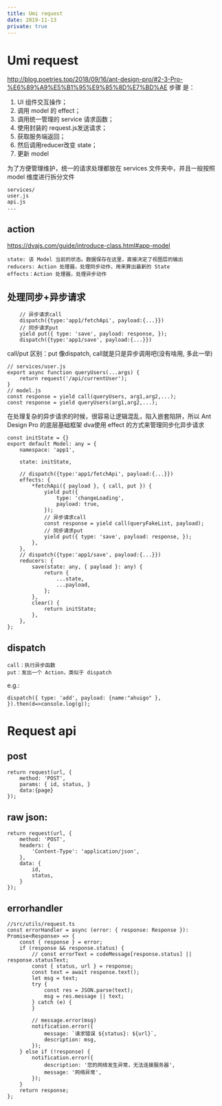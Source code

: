 ```yaml
---
title: Umi request
date: 2019-11-13
private: true
---
```

# Umi request
http://blog.poetries.top/2018/09/16/ant-design-pro/#2-3-Pro-%E6%89%A9%E5%B1%95%E9%85%8D%E7%BD%AE
步骤 是：
1. UI 组件交互操作；
1. 调用 model 的 effect；
1. 调用统一管理的 service 请求函数；
1. 使用封装的 request.js发送请求；
1. 获取服务端返回；
1. 然后调用reducer改变 state；
1. 更新 model

为了方便管理维护，统一的请求处理都放在 services 文件夹中，并且一般按照 model 维度进行拆分文件

    services/
    user.js
    api.js
    ...

## action
https://dvajs.com/guide/introduce-class.html#app-model

    state: 该 Model 当前的状态。数据保存在这里，直接决定了视图层的输出
    reducers: Action 处理器，处理同步动作，用来算出最新的 State
    effects：Action 处理器，处理异步动作


## 处理同步+异步请求

        // 异步请求call
        dispatch({type:'app1/fetchApi', payload:{...}})
        // 同步请求put
        yield put({ type: 'save', payload: response, });
        dispatch({type:'app1/save', payload:{...}})

call/put 区别：put 像dispatch, call就是只是异步调用吧(没有啥用, 多此一举)

    // services/user.js
    export async function queryUsers(...args) {
        return request('/api/currentUser');
    }
    // model.js
    const response = yield call(queryUsers, arg1,arg2,...);
    const response = yield queryUsers(arg1,arg2,...);

在处理复杂的异步请求的时候，很容易让逻辑混乱，陷入嵌套陷阱，所以 Ant Design Pro 的底层基础框架 dva使用 effect 的方式来管理同步化异步请求

    const initState = {}
    export default Model: any = {
        namespace: 'app1',

        state: initState,

        // dispatch({type:'app1/fetchApi', payload:{...}})
        effects: {
            *fetchApi({ payload }, { call, put }) {
                yield put({
                    type: 'changeLoading',
                    payload: true,
                });
                // 异步请求call
                const response = yield call(queryFakeList, payload);
                // 同步请求put
                yield put({ type: 'save', payload: response, });
            },
        },
        // dispatch({type:'app1/save', payload:{...}})
        reducers: {
            save(state: any, { payload }: any) {
                return {
                    ...state,
                    ...payload,
                };
            },
            clear() {
                return initState;
            },
        },
    };



## dispatch
    call：执行异步函数
    put：发出一个 Action，类似于 dispatch

e.g.:

    dispatch({ type: 'add', payload: {name:"ahuigo" }, }).then(d=>console.log(g));
    
# Request api
## post
    return request(url, {
        method: 'POST',
        params: { id, status, }
        data:{page}
    });

## raw json:

    return request(url, {
        method: 'POST',
        headers: {
            'Content-Type': 'application/json',
        },
        data: {
            id,
            status,
        }
    });

## errorhandler

    //src/utils/request.ts
    const errorHandler = async (error: { response: Response }): Promise<Response> => {
        const { response } = error;
        if (response && response.status) {
            // const errorText = codeMessage[response.status] || response.statusText;
            const { status, url } = response;
            const text = await response.text();
            let msg = text;
            try {
                const res = JSON.parse(text);
                msg = res.message || text;
            } catch (e) {
            }

            // message.error(msg)
            notification.error({
                message: `请求错误 ${status}: ${url}`,
                description: msg,
            });
        } else if (!response) {
            notification.error({
                description: '您的网络发生异常，无法连接服务器',
                message: '网络异常',
            });
        }
        return response;
    };
